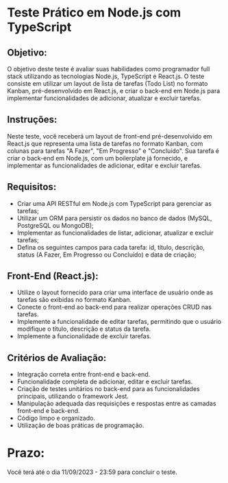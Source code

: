 # Teste Prático em Node.js com TypeScript

## Objetivo:
O objetivo deste teste é avaliar suas habilidades como programador full stack utilizando as tecnologias Node.js, TypeScript e React.js. O teste consiste em utilizar um layout de lista de tarefas (Todo List) no formato Kanban, pré-desenvolvido em React.js, e criar o back-end em Node.js para implementar funcionalidades de adicionar, atualizar e excluir tarefas.

## Instruções:
Neste teste, você receberá um layout de front-end pré-desenvolvido em React.js que representa uma lista de tarefas no formato Kanban, com colunas para tarefas "A Fazer", "Em Progresso" e "Concluído". Sua tarefa é criar o back-end em Node.js, com um boilerplate já fornecido, e implementar as funcionalidades de adicionar, editar e excluir tarefas.

## Requisitos:
- Criar uma API RESTful em Node.js com TypeScript para gerenciar as tarefas;
- Utilizar um ORM para persistir os dados no banco de dados (MySQL, PostgreSQL ou MongoDB);
- Implementar as funcionalidades de listar, adicionar, atualizar e excluir tarefas;
- Defina os seguintes campos para cada tarefa: id, título, descrição, status (A Fazer, Em Progresso ou Concluído) e data de criação;

## Front-End (React.js):
- Utilize o layout fornecido para criar uma interface de usuário onde as tarefas são exibidas no formato Kanban.
- Conecte o front-end ao back-end para realizar operações CRUD nas tarefas.
- Implemente a funcionalidade de editar tarefas, permitindo que o usuário modifique o título, descrição e status da tarefa.
- Implemente a funcionalidade de excluir tarefas.

## Critérios de Avaliação:
- Integração correta entre front-end e back-end.
- Funcionalidade completa de adicionar, editar e excluir tarefas.
- Criação de testes unitários no back-end para as funcionalidades principais, utilizando o framework Jest.
- Manipulação adequada das requisições e respostas entre as camadas front-end e back-end.
- Código limpo e organizado.
- Utilização de boas práticas de programação.

# Prazo:
Você terá até o dia 11/09/2023 - 23:59 para concluir o teste.
